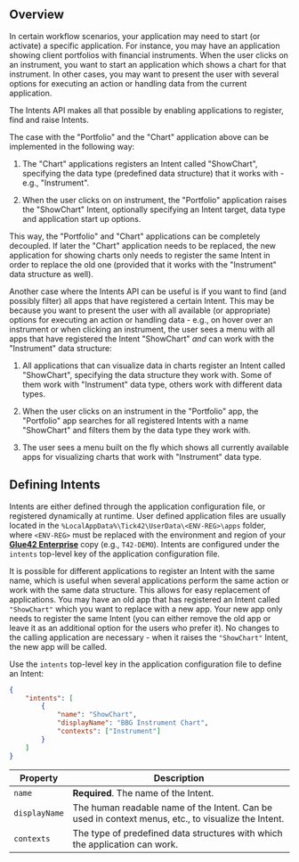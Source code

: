 ## Overview

In certain workflow scenarios, your application may need to start (or activate) a specific application. For instance, you may have an application showing client portfolios with financial instruments. When the user clicks on an instrument, you want to start an application which shows a chart for that instrument. In other cases, you may want to present the user with several options for executing an action or handling data from the current application.

The Intents API makes all that possible by enabling applications to register, find and raise Intents.

The case with the "Portfolio" and the "Chart" application above can be implemented in the following way:

1. The "Chart" applications registers an Intent called "ShowChart", specifying the data type (predefined data structure) that it works with - e.g., "Instrument".

2. When the user clicks on on instrument, the "Portfolio" application raises the "ShowChart" Intent, optionally specifying an Intent target, data type and application start up options.

This way, the "Portfolio" and "Chart" applications can be completely decoupled. If later the "Chart" application needs to be replaced, the new application for showing charts only needs to register the same Intent in order to replace the old one (provided that it works with the "Instrument" data structure as well).

Another case where the Intents API can be useful is if you want to find (and possibly filter) all apps that have registered a certain Intent. This may be because you want to present the user with all available (or appropriate) options for executing an action or handling data - e.g., on hover over an instrument or when clicking an instrument, the user sees a menu with all apps that have registered the Intent "ShowChart" *and* can work with the "Instrument" data structure:

1. All applications that can visualize data in charts register an Intent called "ShowChart", specifying the data structure they work with. Some of them work with "Instrument" data type, others work with different data types.

2. When the user clicks on an instrument in the "Portfolio" app, the "Portfolio" app searches for all registered Intents with a name "ShowChart" and filters them by the data type they work with.

3. The user sees a menu built on the fly which shows all currently available apps for visualizing charts that work with "Instrument" data type.

## Defining Intents

Intents are either defined through the application configuration file, or registered dynamically at runtime. User defined application files are usually located in the `%LocalAppData%\Tick42\UserData\<ENV-REG>\apps` folder, where `<ENV-REG>` must be replaced with the environment and region of your [**Glue42 Enterprise**](https://glue42.com/enterprise/) copy (e.g., `T42-DEMO`). Intents are configured under the `intents` top-level key of the application configuration file.

It is possible for different applications to register an Intent with the same name, which is useful when several applications perform the same action or work with the same data structure. This allows for easy replacement of applications. You may have an old app that has registered an Intent called `"ShowChart"` which you want to replace with a new app. Your new app only needs to register the same Intent (you can either remove the old app or leave it as an additional option for the users who prefer it). No changes to the calling application are necessary - when it raises the `"ShowChart"` Intent, the new app will be called.

Use the `intents` top-level key in the application configuration file to define an Intent:

```json
{
    "intents": [
        {
            "name": "ShowChart",
            "displayName": "BBG Instrument Chart",
            "contexts": ["Instrument"]
        }
    ]
}
```

| Property | Description |
|----------|-------------|
| `name` | **Required**. The name of the Intent. |
| `displayName` | The human readable name of the Intent. Can be used in context menus, etc., to visualize the Intent. |
| `contexts` | The type of predefined data structures with which the application can work. |